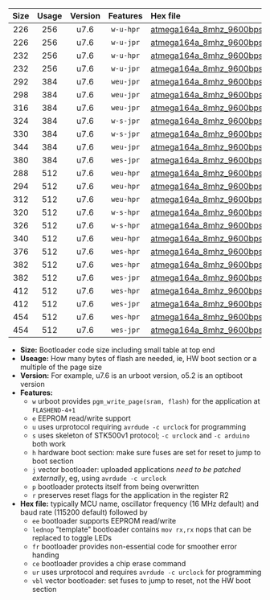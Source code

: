 |Size|Usage|Version|Features|Hex file|
|:-:|:-:|:-:|:-:|:--|
|226|256|u7.6|`w-u-hpr`|[atmega164a_8mhz_9600bps_ur.hex](https://raw.githubusercontent.com/stefanrueger/urboot/main//atmega164a_8mhz_9600bps_ur.hex)|
|226|256|u7.6|`w-u-jpr`|[atmega164a_8mhz_9600bps_ur_vbl.hex](https://raw.githubusercontent.com/stefanrueger/urboot/main//atmega164a_8mhz_9600bps_ur_vbl.hex)|
|232|256|u7.6|`w-u-hpr`|[atmega164a_8mhz_9600bps_lednop_ur.hex](https://raw.githubusercontent.com/stefanrueger/urboot/main//atmega164a_8mhz_9600bps_lednop_ur.hex)|
|232|256|u7.6|`w-u-jpr`|[atmega164a_8mhz_9600bps_lednop_ur_vbl.hex](https://raw.githubusercontent.com/stefanrueger/urboot/main//atmega164a_8mhz_9600bps_lednop_ur_vbl.hex)|
|292|384|u7.6|`weu-jpr`|[atmega164a_8mhz_9600bps_ee_ur_vbl.hex](https://raw.githubusercontent.com/stefanrueger/urboot/main//atmega164a_8mhz_9600bps_ee_ur_vbl.hex)|
|298|384|u7.6|`weu-jpr`|[atmega164a_8mhz_9600bps_ee_lednop_ur_vbl.hex](https://raw.githubusercontent.com/stefanrueger/urboot/main//atmega164a_8mhz_9600bps_ee_lednop_ur_vbl.hex)|
|316|384|u7.6|`weu-jpr`|[atmega164a_8mhz_9600bps_ee_lednop_fr_ur_vbl.hex](https://raw.githubusercontent.com/stefanrueger/urboot/main//atmega164a_8mhz_9600bps_ee_lednop_fr_ur_vbl.hex)|
|324|384|u7.6|`w-s-jpr`|[atmega164a_8mhz_9600bps_vbl.hex](https://raw.githubusercontent.com/stefanrueger/urboot/main//atmega164a_8mhz_9600bps_vbl.hex)|
|330|384|u7.6|`w-s-jpr`|[atmega164a_8mhz_9600bps_lednop_vbl.hex](https://raw.githubusercontent.com/stefanrueger/urboot/main//atmega164a_8mhz_9600bps_lednop_vbl.hex)|
|344|384|u7.6|`weu-jpr`|[atmega164a_8mhz_9600bps_ee_lednop_fr_ce_ur_vbl.hex](https://raw.githubusercontent.com/stefanrueger/urboot/main//atmega164a_8mhz_9600bps_ee_lednop_fr_ce_ur_vbl.hex)|
|380|384|u7.6|`wes-jpr`|[atmega164a_8mhz_9600bps_ee_vbl.hex](https://raw.githubusercontent.com/stefanrueger/urboot/main//atmega164a_8mhz_9600bps_ee_vbl.hex)|
|288|512|u7.6|`weu-hpr`|[atmega164a_8mhz_9600bps_ee_ur.hex](https://raw.githubusercontent.com/stefanrueger/urboot/main//atmega164a_8mhz_9600bps_ee_ur.hex)|
|294|512|u7.6|`weu-hpr`|[atmega164a_8mhz_9600bps_ee_lednop_ur.hex](https://raw.githubusercontent.com/stefanrueger/urboot/main//atmega164a_8mhz_9600bps_ee_lednop_ur.hex)|
|312|512|u7.6|`weu-hpr`|[atmega164a_8mhz_9600bps_ee_lednop_fr_ur.hex](https://raw.githubusercontent.com/stefanrueger/urboot/main//atmega164a_8mhz_9600bps_ee_lednop_fr_ur.hex)|
|320|512|u7.6|`w-s-hpr`|[atmega164a_8mhz_9600bps.hex](https://raw.githubusercontent.com/stefanrueger/urboot/main//atmega164a_8mhz_9600bps.hex)|
|326|512|u7.6|`w-s-hpr`|[atmega164a_8mhz_9600bps_lednop.hex](https://raw.githubusercontent.com/stefanrueger/urboot/main//atmega164a_8mhz_9600bps_lednop.hex)|
|340|512|u7.6|`weu-hpr`|[atmega164a_8mhz_9600bps_ee_lednop_fr_ce_ur.hex](https://raw.githubusercontent.com/stefanrueger/urboot/main//atmega164a_8mhz_9600bps_ee_lednop_fr_ce_ur.hex)|
|376|512|u7.6|`wes-hpr`|[atmega164a_8mhz_9600bps_ee.hex](https://raw.githubusercontent.com/stefanrueger/urboot/main//atmega164a_8mhz_9600bps_ee.hex)|
|382|512|u7.6|`wes-hpr`|[atmega164a_8mhz_9600bps_ee_lednop.hex](https://raw.githubusercontent.com/stefanrueger/urboot/main//atmega164a_8mhz_9600bps_ee_lednop.hex)|
|382|512|u7.6|`wes-jpr`|[atmega164a_8mhz_9600bps_ee_lednop_vbl.hex](https://raw.githubusercontent.com/stefanrueger/urboot/main//atmega164a_8mhz_9600bps_ee_lednop_vbl.hex)|
|412|512|u7.6|`wes-hpr`|[atmega164a_8mhz_9600bps_ee_lednop_fr.hex](https://raw.githubusercontent.com/stefanrueger/urboot/main//atmega164a_8mhz_9600bps_ee_lednop_fr.hex)|
|412|512|u7.6|`wes-jpr`|[atmega164a_8mhz_9600bps_ee_lednop_fr_vbl.hex](https://raw.githubusercontent.com/stefanrueger/urboot/main//atmega164a_8mhz_9600bps_ee_lednop_fr_vbl.hex)|
|454|512|u7.6|`wes-hpr`|[atmega164a_8mhz_9600bps_ee_lednop_fr_ce.hex](https://raw.githubusercontent.com/stefanrueger/urboot/main//atmega164a_8mhz_9600bps_ee_lednop_fr_ce.hex)|
|454|512|u7.6|`wes-jpr`|[atmega164a_8mhz_9600bps_ee_lednop_fr_ce_vbl.hex](https://raw.githubusercontent.com/stefanrueger/urboot/main//atmega164a_8mhz_9600bps_ee_lednop_fr_ce_vbl.hex)|

- **Size:** Bootloader code size including small table at top end
- **Useage:** How many bytes of flash are needed, ie, HW boot section or a multiple of the page size
- **Version:** For example, u7.6 is an urboot version, o5.2 is an optiboot version
- **Features:**
  + `w` urboot provides `pgm_write_page(sram, flash)` for the application at `FLASHEND-4+1`
  + `e` EEPROM read/write support
  + `u` uses urprotocol requiring `avrdude -c urclock` for programming
  + `s` uses skeleton of STK500v1 protocol; `-c urclock` and `-c arduino` both work
  + `h` hardware boot section: make sure fuses are set for reset to jump to boot section
  + `j` vector bootloader: uploaded applications *need to be patched externally*, eg, using `avrdude -c urclock`
  + `p` bootloader protects itself from being overwritten
  + `r` preserves reset flags for the application in the register R2
- **Hex file:** typically MCU name, oscillator frequency (16 MHz default) and baud rate (115200 default) followed by
  + `ee` bootloader supports EEPROM read/write
  + `lednop` "template" bootloader contains `mov rx,rx` nops that can be replaced to toggle LEDs
  + `fr` bootloader provides non-essential code for smoother error handing
  + `ce` bootloader provides a chip erase command
  + `ur` uses urprotocol and requires `avrdude -c urclock` for programming
  + `vbl` vector bootloader: set fuses to jump to reset, not the HW boot section

